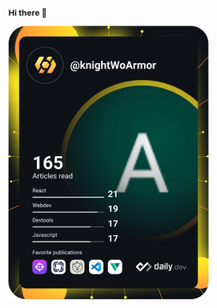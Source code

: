 ### Hi there 👋

<!--
**ashishkarki/ashishkarki** is a ✨ _special_ ✨ repository because its `README.md` (this file) appears on your GitHub profile.

Here are some ideas to get you started:

- 🔭 I’m currently working on ...
- 🌱 I’m currently learning ...
- 👯 I’m looking to collaborate on ...
- 🤔 I’m looking for help with ...
- 💬 Ask me about ...
- 📫 How to reach me: ...
- 😄 Pronouns: ...
- ⚡ Fun fact: ...
-->


<a href="https://app.daily.dev/DailyDevTips"><img src="https://github.com/ashishkarki/ashishkarki/blob/main/devcard.svg" width="400" alt="Ashish Karki's Dev Card"/></a>

